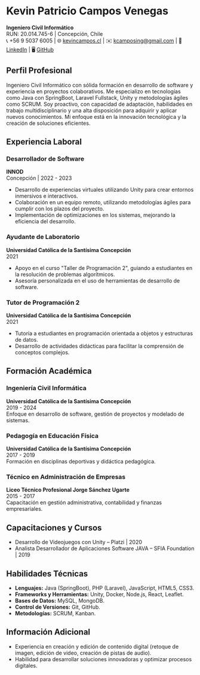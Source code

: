 # Kevin Patricio Campos Venegas
**Ingeniero Civil Informático**  
RUN: 20.014.745-6 | Concepción, Chile  
📞 +56 9 5037 6005 | 🌐 [kevincampos.cl](http://kevincampos.cl) | ✉️ [kcamposing@gmail.com](mailto:kcamposing@gmail.com) | 💼 [LinkedIn](#) | 🖥️ [GitHub](#)  

## Perfil Profesional
Ingeniero Civil Informático con sólida formación en desarrollo de software y experiencia en proyectos colaborativos. Me especializo en tecnologías como Java con SpringBoot, Laravel Fullstack, Unity y metodologías ágiles como SCRUM. Soy proactivo, con capacidad de adaptación, habilidades en trabajo multidisciplinario y una alta disposición para adquirir y aplicar nuevos conocimientos. Mi enfoque está en la innovación tecnológica y la creación de soluciones eficientes.  

## Experiencia Laboral
### Desarrollador de Software
**INNOD**  
Concepción | 2022 - 2023  
- Desarrollo de experiencias virtuales utilizando Unity para crear entornos inmersivos e interactivos.
- Colaboración en un equipo remoto, utilizando metodologías ágiles para cumplir con los plazos del proyecto.
- Implementación de optimizaciones en los sistemas, mejorando la eficiencia del desarrollo.  

### Ayudante de Laboratorio
**Universidad Católica de la Santísima Concepción**  
2021  
- Apoyo en el curso "Taller de Programación 2", guiando a estudiantes en la resolución de problemas algorítmicos.
- Asesoría personalizada en el uso de herramientas de desarrollo de software.  

### Tutor de Programación 2
**Universidad Católica de la Santísima Concepción**  
2021  
- Tutoría a estudiantes en programación orientada a objetos y estructuras de datos.
- Desarrollo de actividades didácticas para facilitar la comprensión de conceptos complejos.  

## Formación Académica
### Ingeniería Civil Informática
**Universidad Católica de la Santísima Concepción**  
2019 - 2024  
Enfoque en desarrollo de software, gestión de proyectos y modelado de sistemas.  

### Pedagogía en Educación Física
**Universidad Católica de la Santísima Concepción**  
2017 - 2019  
Formación en disciplinas deportivas y didáctica pedagógica.  

### Técnico en Administración de Empresas
**Liceo Técnico Profesional Jorge Sánchez Ugarte**  
2015 - 2017  
Capacitación en gestión administrativa, contabilidad y finanzas empresariales.  

## Capacitaciones y Cursos
- Desarrollo de Videojuegos con Unity – Platzi | 2020  
- Analista Desarrollador de Aplicaciones Software JAVA – SFIA Foundation | 2019  

## Habilidades Técnicas
- **Lenguajes:** Java (SpringBoot), PHP (Laravel), JavaScript, HTML5, CSS3.
- **Frameworks y Herramientas:** Unity, Docker, Node.js, React, Leaflet.
- **Bases de Datos:** MySQL, MongoDB.
- **Control de Versiones:** Git, GitHub.
- **Metodologías:** SCRUM, Kanban.  

## Información Adicional
- Experiencia en creación y edición de contenido digital (retoque de imagen, edición de video, creación de pistas de audio).
- Habilidad para desarrollar soluciones innovadoras y optimizar procesos digitales.
